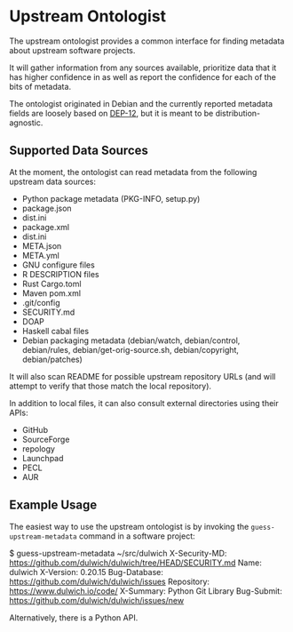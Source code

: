 Upstream Ontologist
===================

The upstream ontologist provides a common interface for finding metadata about
upstream software projects.

It will gather information from any sources available, prioritize data that it
has higher confidence in as well as report the confidence for each of the
bits of metadata.

The ontologist originated in Debian and the currently reported metadata fields
are loosely based on [DEP-12](https://dep-team.pages.debian.net/deps/dep12),
but it is meant to be distribution-agnostic.

Supported Data Sources
----------------------

At the moment, the ontologist can read metadata from the following upstream
data sources:

 * Python package metadata (PKG-INFO, setup.py)
 * package.json
 * dist.ini
 * package.xml
 * dist.ini
 * META.json
 * META.yml
 * GNU configure files
 * R DESCRIPTION files
 * Rust Cargo.toml
 * Maven pom.xml
 * .git/config
 * SECURITY.md
 * DOAP
 * Haskell cabal files
 * Debian packaging metadata
   (debian/watch, debian/control, debian/rules, debian/get-orig-source.sh,
    debian/copyright, debian/patches)

It will also scan README for possible upstream repository URLs
(and will attempt to verify that those match the local repository).

In addition to local files, it can also consult external directories
using their APIs:

 * GitHub
 * SourceForge
 * repology
 * Launchpad
 * PECL
 * AUR

Example Usage
-------------

The easiest way to use the upstream ontologist is by invoking the
``guess-upstream-metadata`` command in a software project:

  $ guess-upstream-metadata ~/src/dulwich
  X-Security-MD: https://github.com/dulwich/dulwich/tree/HEAD/SECURITY.md
  Name: dulwich
  X-Version: 0.20.15
  Bug-Database: https://github.com/dulwich/dulwich/issues
  Repository: https://www.dulwich.io/code/
  X-Summary: Python Git Library
  Bug-Submit: https://github.com/dulwich/dulwich/issues/new

Alternatively, there is a Python API.
